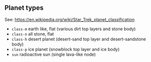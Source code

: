 

## Planet types

See: https://en.wikipedia.org/wiki/Star_Trek_planet_classification

* `class-m` earth like, flat (various dirt top layers and stone body)
* `class-n` all stone, flat
* `class-h` desert planet (desert-sand top layer and desert-sandstone body)
* `class-p` ice planet (snowblock top layer and ice body)
* `sun` radioactive sun (single lava-like node)
